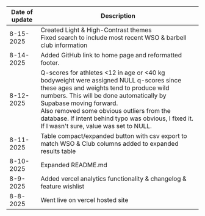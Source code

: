 | Date of update | Description                          |
| ----------------- | ---------------------------------- |
| 8-15-2025         | Created Light & High-Contrast themes <br> Fixed search to include most recent WSO & barbell club information |
| 8-14-2025         | Added GitHub link to home page and reformatted footer. |
| 8-12-2025         | Q-scores for athletes <12 in age or <40 kg bodyweight were assigned NULL q-scores since these ages and weights tend to produce wild numbers. This will be done automatically by Supabase moving forward. <br> Also removed some obvious outliers from the database. If intent behind typo was obvious, I fixed it. If I wasn't sure, value was set to NULL.|
| 8-11-2025         | Table compact/expanded button with csv export to match WSO & Club columns added to expanded results table|
| 8-10-2025         | Expanded README.md |
| 8-9-2025          | Added vercel analytics functionality & changelog & feature wishlist|
| 8-8-2025          | Went live on vercel hosted site   |
